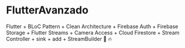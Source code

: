 # FlutterAvanzado
Flutter + BLoC Pattern + Clean Architecture + Firebase Auth + Firebase Storage + Flutter Streams + Camera Access + Cloud Firestore + Stream Controller + sink + add + StreamBuilder :rocket: :fire:
